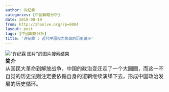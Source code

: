 ```yaml
---
author: 许纪霖
categories: [中國戰略分析]
date: 2018-08-19
from: http://zhanlve.org/?p=6004
layout: post
tags: [中國戰略分析]
title: '许纪霖 : 近代中国权力聚散的历史循环'
---
```


<div id="entry">
<div class="at-above-post addthis_tool" data-url="http://zhanlve.org/?p=6004">
</div>
<section class="">
<section class="">
<img alt="“许纪霖 图片”的图片搜索结果" class="aligncenter" src="http://cul.china.com.cn/book/images/attachement/jpg/site449/20110312/6c626d0c3e9f0ee50fe303.jpg"/>
</section>
<section class="">
</section>
<section class="">
</section>
<section class="">
</section>
<section class="">
<span style="font-size: 12pt;">
<strong>
     简介
    </strong>
</span>
</section>
</section>
<section>
<span style="font-size: 12pt;">
   从国民大革命到解放战争，中国的政治变迁走了一个大圆圈，而这一不自觉的历史法则注定要依循自身的逻辑继续演绎下去，形成中国政治发展的历史循环。
  </span>
</section>
</div>
